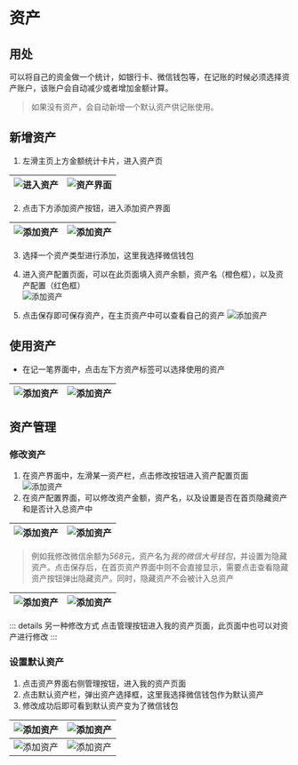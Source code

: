 # 资产
## 用处
可以将自己的资金做一个统计，如银行卡、微信钱包等，在记账的时候必须选择资产账户，该账户会自动减少或者增加金额计算。
> 如果没有资产，会自动新增一个默认资产供记账使用。
## 新增资产
1. 左滑主页上方金额统计卡片，进入资产页

| ![进入资产](./showAsset.png) | ![资产界面](./asset.png) |
| :----------------------- | :-------------------------- |

2. 点击下方添加资产按钮，进入添加资产界面

| ![添加资产](./addAsset.png) | ![添加资产](./addAsset2.png) |
| :----------------------- | :-------------------------- |

3. 选择一个资产类型进行添加，这里我选择微信钱包
4. 进入资产配置页面，可以在此页面填入资产余额，资产名（橙色框），以及资产配置（红色框）  
![添加资产](./addAsset3.png)

5. 点击保存即可保存资产，在主页资产中可以查看自己的资产
![添加资产](./addAsset4.png)

## 使用资产
- 在记一笔界面中，点击左下方资产标签可以选择使用的资产

| ![添加资产](./useAsset.png) | ![添加资产](./useAsset2.png) |
| :----------------------- | :-------------------------- |

## 资产管理
### 修改资产
1. 在资产界面中，左滑某一资产栏，点击修改按钮进入资产配置页面
![添加资产](./updateAsset.png)
2. 在资产配置界面，可以修改资产金额，资产名，以及设置是否在首页隐藏资产和是否计入总资产中

| ![添加资产](./updateAsset2.png) | ![添加资产](./updateAsset3.png) |
| :----------------------- | :-------------------------- |

> 例如我修改微信余额为*568*元，资产名为*我的微信大号钱包*，并设置为隐藏资产。点击保存后，在首页资产界面中则不会直接显示，需要点击查看隐藏资产按钮弹出隐藏资产。同时，隐藏资产不会被计入总资产

| ![添加资产](./updateAsset4.png) | ![添加资产](./updateAsset5.png) |
| :----------------------- | :-------------------------- |

::: details 另一种修改方式
点击管理按钮进入我的资产页面，此页面中也可以对资产进行修改
:::

### 设置默认资产
1. 点击资产界面右侧管理按钮，进入我的资产页面
2. 点击默认资产栏，弹出资产选择框，这里我选择微信钱包作为默认资产
3. 修改成功后即可看到默认资产变为了微信钱包

| ![添加资产](./setAsset.png) | ![添加资产](./setAsset2.png) |
| :----------------------- | :-------------------------- |
| ![添加资产](./setAsset3.png) | ![添加资产](./setAsset4.png) |
